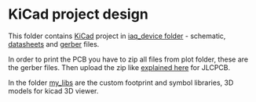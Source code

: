 # KiCad project design
This folder contains [KiCad](https://kicad-pcb.org/) project in [iaq_device folder](iaq_device) - schematic, [datasheets](iaq_device/datasheets) and [gerber](iaq_device/plot) files.

In order to print the PCB you have to zip all files from plot folder, these are the gerber files. Then upload the zip like [explained here](https://support.jlcpcb.com/article/21-how-do-i-place-an-order) for JLCPCB.

In the folder [my_libs](my_libs) are the custom footprint and symbol libraries, 3D models for kicad 3D viewer.